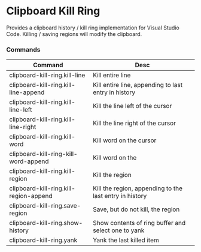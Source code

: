 # Clipboard Kill Ring

Provides a clipboard history / kill ring implementation for Visual Studio Code. Killing / saving regions will modify the clipboard. 

### Commands
|Command | Desc |
|--------|------|
| clipboard-kill-ring.kill-line | Kill entire line |
| clipboard-kill-ring.kill-line-append | Kill entire line, appending to last entry in history |
| clipboard-kill-ring.kill-line-left | Kill the line left of the cursor |
| clipboard-kill-ring.kill-line-right | Kill the line right of the cursor |
| clipboard-kill-ring.kill-word | Kill word on the cursor |
| clipboard-kill-ring-kill-word-append | Kill word on the |
| clipboard-kill-ring.kill-region | Kill the region |
| clipboard-kill-ring.kill-region-append | Kill the region, appending to the last entry in history |
| clipboard-kill-ring.save-region | Save, but do not kill, the region |
| clipboard-kill-ring.show-history | Show contents of ring buffer and select one to yank |
| clipboard-kill-ring.yank | Yank the last killed item |